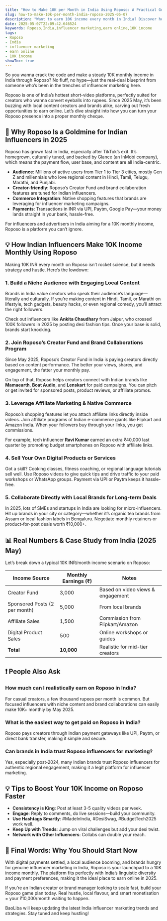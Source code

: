 ```yaml
---
title: "How to Make 10K per Month in India Using Roposo: A Practical Guide for Influencers"
slug: how-to-make-10k-per-month-india-roposo-2025-05-07
description: "Want to earn 10K income every month in India? Discover how to leverage Roposo for influencer marketing, real-world examples, payment options, and effective strategies to earn online in 2025."
date: 2025-05-07T22:09:42.646524
keywords: Roposo,India,influencer marketing,earn online,10K income
tags:
- Roposo
- India
- influencer marketing
- earn online
- 10K income
showToc: true
---
```


So you wanna crack the code and make a steady 10K monthly income in India through Roposo? No fluff, no hype—just the real-deal blueprint from someone who’s been in the trenches of influencer marketing here.

Roposo is one of India’s hottest short-video platforms, perfectly suited for creators who wanna convert eyeballs into rupees. Since 2025 May, it’s been buzzing with local content creators and brands alike, carving out fresh opportunities to earn online. Let’s dive straight into how you can turn your Roposo presence into a proper monthly cheque.

## 📢 Why Roposo Is a Goldmine for Indian Influencers in 2025  

Roposo has grown fast in India, especially after TikTok’s exit. It’s homegrown, culturally tuned, and backed by Glance (an InMobi company), which means the payment flow, user base, and content are all India-centric.  

- **Audience**: Millions of active users from Tier 1 to Tier 3 cities, mostly Gen Z and millennials who love regional content in Hindi, Tamil, Telugu, Marathi, and Punjabi.  
- **Creator-friendly**: Roposo’s Creator Fund and brand collaboration features are tuned for Indian influencers.  
- **Commerce Integration**: Native shopping features that brands are leveraging for influencer marketing campaigns.  
- **Payments**: Transactions in INR via UPI, Paytm, Google Pay—your money lands straight in your bank, hassle-free.  

For influencers and advertisers in India aiming for a 10K monthly income, Roposo is a platform you can’t ignore.

## 💡 How Indian Influencers Make 10K Income Monthly Using Roposo

Making 10K INR every month on Roposo isn’t rocket science, but it needs strategy and hustle. Here’s the lowdown:

### 1. Build a Niche Audience with Engaging Local Content  

Brands in India value creators who speak their audience’s language—literally and culturally. If you’re making content in Hindi, Tamil, or Marathi on lifestyle, tech gadgets, beauty hacks, or even regional comedy, you’ll attract the right followers.  

Check out influencers like **Ankita Chaudhary** from Jaipur, who crossed 100K followers in 2025 by posting desi fashion tips. Once your base is solid, brands start knocking.

### 2. Join Roposo’s Creator Fund and Brand Collaborations Program  

Since May 2025, Roposo’s Creator Fund in India is paying creators directly based on content performance. The better your views, shares, and engagement, the fatter your monthly pay.  

On top of that, Roposo helps creators connect with Indian brands like **Mamaearth**, **Boat Audio**, and **Lenskart** for paid campaigns. You can pitch or get invited for sponsored posts, product reviews, or affiliate promos.

### 3. Leverage Affiliate Marketing & Native Commerce  

Roposo’s shopping features let you attach affiliate links directly inside videos. Join affiliate programs of Indian e-commerce giants like Flipkart and Amazon India. When your followers buy through your links, you get commissions.  

For example, tech influencer **Ravi Kumar** earned an extra ₹40,000 last quarter by promoting budget smartphones on Roposo with affiliate links.

### 4. Sell Your Own Digital Products or Services  

Got a skill? Cooking classes, fitness coaching, or regional language tutorials sell well. Use Roposo videos to give quick tips and drive traffic to your paid workshops or WhatsApp groups. Payment via UPI or Paytm keeps it hassle-free.

### 5. Collaborate Directly with Local Brands for Long-term Deals  

In 2025, lots of SMEs and startups in India are looking for micro-influencers. Hit up brands in your city or category—whether it’s organic tea brands from Assam or local fashion labels in Bengaluru. Negotiate monthly retainers or product-for-post deals worth ₹10,000+.

## 📊 Real Numbers & Case Study from India (2025 May)

Let’s break down a typical 10K INR/month income scenario on Roposo:

| Income Source                | Monthly Earnings (₹) | Notes                              |
|-----------------------------|----------------------|-----------------------------------|
| Creator Fund                | 3,000                | Based on video views & engagement |
| Sponsored Posts (2 per month) | 5,000                | From local brands                  |
| Affiliate Sales             | 1,500                | Commission from Flipkart/Amazon   |
| Digital Product Sales       | 500                  | Online workshops or guides        |
| **Total**                   | **10,000**           | Realistic for mid-tier creators   |

## ❗ People Also Ask  

### How much can I realistically earn on Roposo in India?

For casual creators, a few thousand rupees per month is common. But focused influencers with niche content and brand collaborations can easily make 10K+ monthly by May 2025.

### What is the easiest way to get paid on Roposo in India?

Roposo pays creators through Indian payment gateways like UPI, Paytm, or direct bank transfer, making it simple and secure.

### Can brands in India trust Roposo influencers for marketing?

Yes, especially post-2024, many Indian brands trust Roposo influencers for authentic regional engagement, making it a legit platform for influencer marketing.

## 💡 Tips to Boost Your 10K Income on Roposo Faster  

- **Consistency is King**: Post at least 3-5 quality videos per week.  
- **Engage**: Reply to comments, do live sessions—build your community.  
- **Use Hashtags Smartly**: #MadeInIndia, #DesiSwag, #BudgetTech2025 work well.  
- **Keep Up with Trends**: Jump on viral challenges but add your desi twist.  
- **Network with Other Influencers**: Collabs can double your reach.  

## 📢 Final Words: Why You Should Start Now  

With digital payments settled, a local audience booming, and brands hungry for genuine influencer marketing in India, Roposo is your launchpad to a 10K income monthly. The platform fits perfectly with India’s linguistic diversity and payment preferences, making it the ideal place to earn online in 2025.

If you’re an Indian creator or brand manager looking to scale fast, build your Roposo game plan today. Real hustle, local flavour, and smart monetisation = your ₹10,000/month waiting to happen.

BaoLiba will keep updating the latest India influencer marketing trends and strategies. Stay tuned and keep hustling!